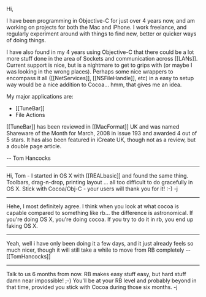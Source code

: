 Hi,

I have been programming in Objective-C for just over 4 years now, and am working on projects for both the Mac and iPhone. I work freelance, and regularly experiment around with things to find new, better or quicker ways of doing things. 

I have also found in my 4 years using Objective-C that there could be a lot more stuff done in the area of Sockets and communication across [[LANs]]. Current support is nice, but is a nightmare to get to grips with (or maybe I was looking in the wrong places). Perhaps some nice wrappers to encompass it all ([[NetServices]], [[NSFileHandle]], etc) in a easy to setup way would be a nice addition to Cocoa... hmm, that gives me an idea.

My major applications are:
- [[TuneBar]]
- File Actions

[[TuneBar]] has been reviewed in [[MacFormat]] UK and was named Shareware of the Month for March, 2008 in issue 193 and awarded 4 out of 5 stars. It has also been featured in iCreate UK, though not as a review, but a double page article.

-- Tom Hancocks



----

Hi, Tom - I started in OS X with [[REALbasic]] and found the same thing. Toolbars, drag-n-drop, printing layout ... all too difficult to do gracefully in OS X. Stick with Cocoa/Obj-C - your users will thank you for it! :-) -j

----

Hehe, I most definitely agree.  I think when you look at what cocoa is capable compared to something like rb... the difference is astronomical.  If you're doing OS X, you're doing cocoa.  If you try to do it in rb, you end up faking OS X.

----

Yeah, well i have only been doing it a few days, and it just already feels so much nicer, though it will still take a while to move from RB completely --[[TomHancocks]]

----
Talk to us 6 months from now. RB makes easy stuff easy, but hard stuff damn near impossible! ;-) You'll be at your RB level and probably beyond in that time, provided you stick with Cocoa during those six months. -j